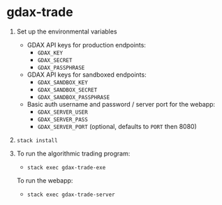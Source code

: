 # gdax-trade

1. Set up the environmental variables
    * GDAX API keys for production endpoints:
        * `GDAX_KEY`
        * `GDAX_SECRET`
        * `GDAX_PASSPHRASE`
    * GDAX API keys for sandboxed endpoints:
        * `GDAX_SANDBOX_KEY`
        * `GDAX_SANDBOX_SECRET`
        * `GDAX_SANDBOX_PASSPHRASE`
    * Basic auth username and password / server port for the webapp:
        * `GDAX_SERVER_USER`
        * `GDAX_SERVER_PASS`
        * `GDAX_SERVER_PORT` (optional, defaults to `PORT` then 8080)
2. `stack install`
3. To run the algorithmic trading program:
    * `stack exec gdax-trade-exe`

   To run the webapp:
    * `stack exec gdax-trade-server`